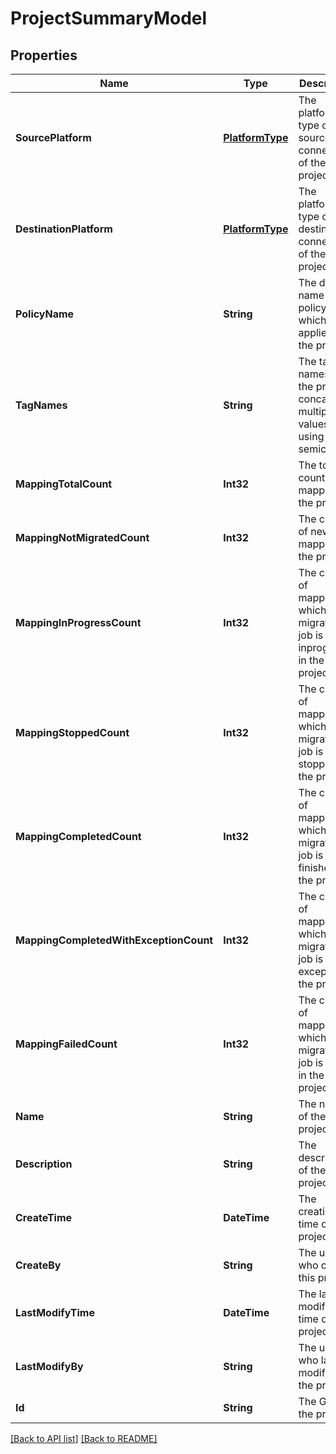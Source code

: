 # ProjectSummaryModel
## Properties

Name | Type | Description | Notes
------------ | ------------- | ------------- | -------------
**SourcePlatform** | [**PlatformType**](PlatformType.md) | The platform type of source connection of the project | 
**DestinationPlatform** | [**PlatformType**](PlatformType.md) | The platform type of destination connection of the project | 
**PolicyName** | **String** | The display name of policy which applied to the project | 
**TagNames** | **String** | The tag names of the project, concatenate multiple values using semicolons | 
**MappingTotalCount** | **Int32** | The total count of all mappings in the project | 
**MappingNotMigratedCount** | **Int32** | The count of new mappings in the project | 
**MappingInProgressCount** | **Int32** | The count of mappings which migration job is inprogress in the project | 
**MappingStoppedCount** | **Int32** | The count of mappings which migration job is stopped in the project | 
**MappingCompletedCount** | **Int32** | The count of mappings which migration job is finished in the project | 
**MappingCompletedWithExceptionCount** | **Int32** | The count of mappings which migration job is exception in the project | 
**MappingFailedCount** | **Int32** | The count of mappings which migration job is failed in the project | 
**Name** | **String** | The name of the project | 
**Description** | **String** | The description of the project | 
**CreateTime** | **DateTime** | The creation time of the project | 
**CreateBy** | **String** | The user who create this project | 
**LastModifyTime** | **DateTime** | The last modified time of the project | 
**LastModifyBy** | **String** | The user who last modified the project | 
**Id** | **String** | The GUID of the project | 

[[Back to API list]](FlyApi.md#documentation-for-cmdlets) [[Back to README]](../README.md)
